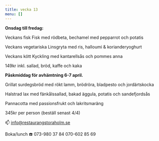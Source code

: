```yaml
---
title: vecka 13
menu: []
---
```

**Onsdag till fredag:**

Veckans fisk
Fisk med rödbeta, bechamel med pepparrot och potatis

Veckans vegetariska
Linsgryta med ris, halloumi & korianderyoghurt 

Veckans kött
Kyckling med kantarellsås och pommes anna

149kr inkl. sallad, bröd, kaffe och kaka

**Påskmiddag för avhämtning 6-7 april.**

Grillat surdegsbröd med rökt lamm, brödröra, bladpesto och jordärtskocka

Halstrad lax med fänkålssallad, bakad äggula, potatis och sandefjordsås

Pannacotta med passionsfrukt och lakritsmaräng

345kr per person (beställ senast 4/4)

📫 info@restaurangstoraholm.se

Boka/lunch
☎️ 073-980 37 84
070-602 85 69